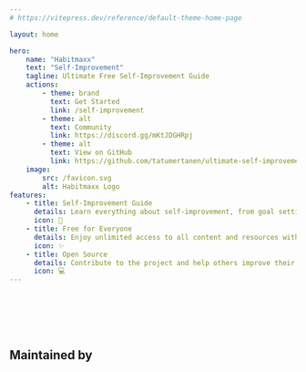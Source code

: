 ```yaml
---
# https://vitepress.dev/reference/default-theme-home-page

layout: home

hero:
    name: "Habitmaxx"
    text: "Self-Improvement"
    tagline: Ultimate Free Self-Improvement Guide
    actions:
        - theme: brand
          text: Get Started
          link: /self-improvement
        - theme: alt
          text: Community
          link: https://discord.gg/mKtJDGHRpj
        - theme: alt
          text: View on GitHub
          link: https://github.com/tatumertanen/ultimate-self-improvement-guide
    image:
        src: /favicon.svg
        alt: Habitmaxx Logo
features:
    - title: Self-Improvement Guide
      details: Learn everything about self-improvement, from goal setting to mindfulness.
      icon: 🚀
    - title: Free for Everyone
      details: Enjoy unlimited access to all content and resources without any fees.
      icon: ✨
    - title: Open Source
      details: Contribute to the project and help others improve their lives.
      icon: 💻
---
```


<script setup>
import {
  VPTeamPage,
  VPTeamPageSection, 
  VPTeamPageTitle,
  VPTeamMembers
} from 'vitepress/theme'
import { members } from "../config/team"
</script>
<br />
<br />
<br />
<br />

## Maintained by

<VPTeamMembers
  size="small"
  :members="members"
/>
